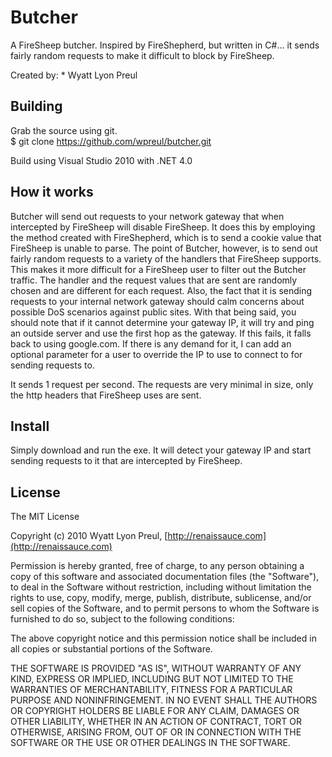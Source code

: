 # Butcher

A FireSheep butcher. Inspired by FireShepherd, but written in C#... it sends fairly random requests to make it difficult to block by FireSheep.

Created by:
	* Wyatt Lyon Preul
	
## Building

Grab the source using git.  
	$ git clone https://github.com/wpreul/butcher.git

Build using Visual Studio 2010 with .NET 4.0

## How it works
Butcher will send out requests to your network gateway that when intercepted by FireSheep will disable FireSheep.  It does this by employing the method created with FireShepherd, which is to send a cookie value that FireSheep is unable to parse.  The point of Butcher, however, is to send out fairly random requests to a variety of the handlers that FireSheep supports.  This makes it more difficult for a FireSheep user to filter out the Butcher traffic.  The handler and the request values that are sent are randomly chosen and are different for each request.  Also, the fact that it is sending requests to your internal network gateway should calm concerns about possible DoS scenarios against public sites.  With that being said, you should note that if it cannot determine your gateway IP, it will try and ping an outside server and use the first hop as the gateway.  If this fails, it falls back to using google.com.  If there is any demand for it, I can add an optional parameter for a user to override the IP to use to connect to for sending requests to.

It sends 1 request per second. The requests are very minimal in size, only the http headers that FireSheep uses are sent.

## Install
Simply download and run the exe.  It will detect your gateway IP and start sending requests to it that are intercepted by FireSheep.  

## License

The MIT License

Copyright (c) 2010 Wyatt Lyon Preul, [http://renaissauce.com](http://renaissauce.com)

Permission is hereby granted, free of charge, to any person obtaining a copy of this software and associated documentation files (the "Software"), to deal in the Software without restriction, including without limitation the rights to use, copy, modify, merge, publish, distribute, sublicense, and/or sell copies of the Software, and to permit persons to whom the Software is furnished to do so, subject to the following conditions:

The above copyright notice and this permission notice shall be included in all copies or substantial portions of the Software.

THE SOFTWARE IS PROVIDED "AS IS", WITHOUT WARRANTY OF ANY KIND, EXPRESS OR IMPLIED, INCLUDING BUT NOT LIMITED TO THE WARRANTIES OF MERCHANTABILITY, FITNESS FOR A PARTICULAR PURPOSE AND NONINFRINGEMENT. IN NO EVENT SHALL THE AUTHORS OR COPYRIGHT HOLDERS BE LIABLE FOR ANY CLAIM, DAMAGES OR OTHER LIABILITY, WHETHER IN AN ACTION OF CONTRACT, TORT OR OTHERWISE, ARISING FROM, OUT OF OR IN CONNECTION WITH THE SOFTWARE OR THE USE OR OTHER DEALINGS IN THE SOFTWARE.
